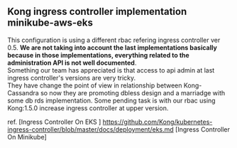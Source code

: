 ## Kong ingress controller implementation minikube-aws-eks

This configuration is using a different rbac refering ingress controller ver 0.5. **We are not taking into account the last implementations basically
because in those implementations, everything related to the administration API is not well documented**.</br>
Something our team has appreciated is that access to api admin at last ingress controller's versions are very tricky.  
They have change the point of view in relationship between Kong-Cassandra so now they are promoting dbless design and a marriadge with some db rds implementation.
Some pending task is with our rbac using Kong:1.5.0 increase ingress controller at upper version.








ref.
[Ingress Controller On EKS ] https://github.com/Kong/kubernetes-ingress-controller/blob/master/docs/deployment/eks.md
[Ingress Controller On Minikube] 
